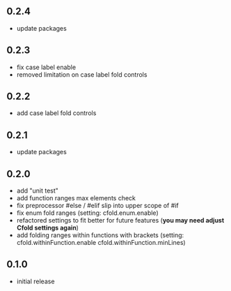 ## 0.2.4
- update packages

## 0.2.3
- fix case label enable
- removed limitation on case label fold controls

## 0.2.2
- add case label fold controls

## 0.2.1
- update packages

## 0.2.0
- add "unit test"
- add function ranges max elements check
- fix preprocessor #else / #elif slip into upper scope of #if
- fix enum fold ranges
  (setting: cfold.enum.enable)
- refactored settings to fit better for future features
  (**you may need adjust Cfold settings again**)
- add folding ranges within functions with brackets
  (setting: cfold.withinFunction.enable
            cfold.withinFunction.minLines)


## 0.1.0
- initial release